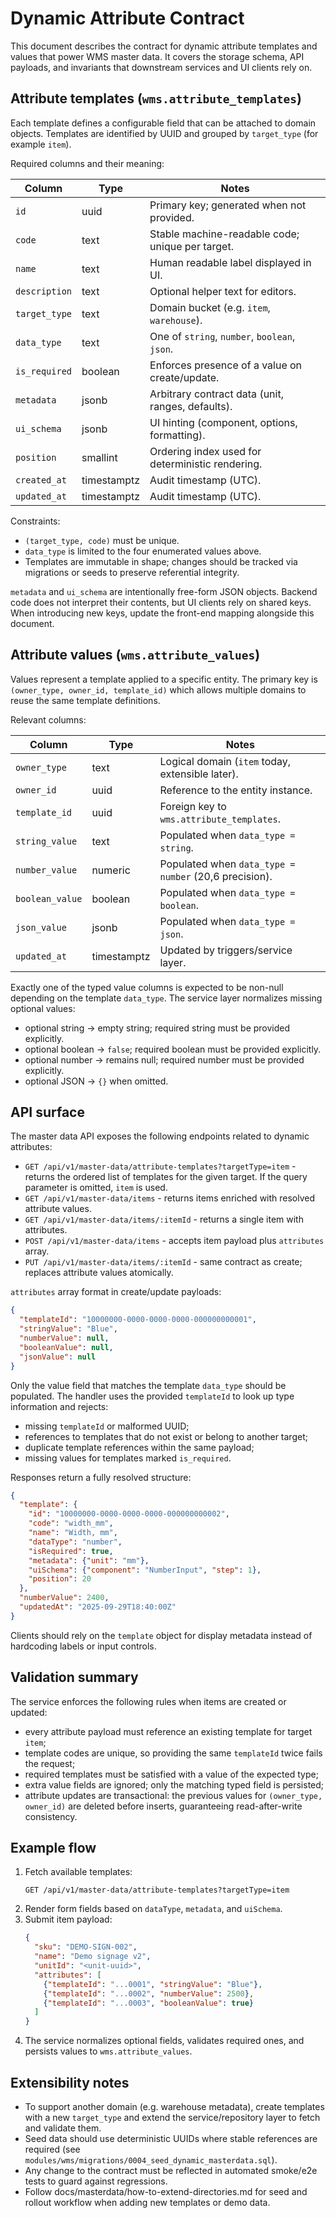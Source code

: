 # Dynamic Attribute Contract

This document describes the contract for dynamic attribute templates and values that power
WMS master data. It covers the storage schema, API payloads, and invariants that downstream
services and UI clients rely on.

## Attribute templates (`wms.attribute_templates`)

Each template defines a configurable field that can be attached to domain objects. Templates
are identified by UUID and grouped by `target_type` (for example `item`).

Required columns and their meaning:

| Column        | Type      | Notes |
|---------------|-----------|-------|
| `id`          | uuid      | Primary key; generated when not provided.
| `code`        | text      | Stable machine-readable code; unique per target.
| `name`        | text      | Human readable label displayed in UI.
| `description` | text      | Optional helper text for editors.
| `target_type` | text      | Domain bucket (e.g. `item`, `warehouse`).
| `data_type`   | text      | One of `string`, `number`, `boolean`, `json`.
| `is_required` | boolean   | Enforces presence of a value on create/update.
| `metadata`    | jsonb     | Arbitrary contract data (unit, ranges, defaults).
| `ui_schema`   | jsonb     | UI hinting (component, options, formatting).
| `position`    | smallint  | Ordering index used for deterministic rendering.
| `created_at`  | timestamptz | Audit timestamp (UTC).
| `updated_at`  | timestamptz | Audit timestamp (UTC).

Constraints:
- `(target_type, code)` must be unique.
- `data_type` is limited to the four enumerated values above.
- Templates are immutable in shape; changes should be tracked via migrations or seeds to
  preserve referential integrity.

`metadata` and `ui_schema` are intentionally free-form JSON objects. Backend code does not
interpret their contents, but UI clients rely on shared keys. When introducing new keys,
update the front-end mapping alongside this document.

## Attribute values (`wms.attribute_values`)

Values represent a template applied to a specific entity. The primary key is
`(owner_type, owner_id, template_id)` which allows multiple domains to reuse the same
template definitions.

Relevant columns:

| Column          | Type      | Notes |
|-----------------|-----------|-------|
| `owner_type`    | text      | Logical domain (`item` today, extensible later).
| `owner_id`      | uuid      | Reference to the entity instance.
| `template_id`   | uuid      | Foreign key to `wms.attribute_templates`.
| `string_value`  | text      | Populated when `data_type = string`.
| `number_value`  | numeric   | Populated when `data_type = number` (20,6 precision).
| `boolean_value` | boolean   | Populated when `data_type = boolean`.
| `json_value`    | jsonb     | Populated when `data_type = json`.
| `updated_at`    | timestamptz | Updated by triggers/service layer.

Exactly one of the typed value columns is expected to be non-null depending on the template
`data_type`. The service layer normalizes missing optional values:
- optional string -> empty string; required string must be provided explicitly.
- optional boolean -> `false`; required boolean must be provided explicitly.
- optional number -> remains null; required number must be provided explicitly.
- optional JSON -> `{}` when omitted.

## API surface

The master data API exposes the following endpoints related to dynamic attributes:
- `GET /api/v1/master-data/attribute-templates?targetType=item` - returns the ordered list
  of templates for the given target. If the query parameter is omitted, `item` is used.
- `GET /api/v1/master-data/items` - returns items enriched with resolved attribute values.
- `GET /api/v1/master-data/items/:itemId` - returns a single item with attributes.
- `POST /api/v1/master-data/items` - accepts item payload plus `attributes` array.
- `PUT /api/v1/master-data/items/:itemId` - same contract as create; replaces attribute
  values atomically.

`attributes` array format in create/update payloads:

```json
{
  "templateId": "10000000-0000-0000-0000-000000000001",
  "stringValue": "Blue",
  "numberValue": null,
  "booleanValue": null,
  "jsonValue": null
}
```

Only the value field that matches the template `data_type` should be populated. The handler
uses the provided `templateId` to look up type information and rejects:
- missing `templateId` or malformed UUID;
- references to templates that do not exist or belong to another target;
- duplicate template references within the same payload;
- missing values for templates marked `is_required`.

Responses return a fully resolved structure:

```json
{
  "template": {
    "id": "10000000-0000-0000-0000-000000000002",
    "code": "width_mm",
    "name": "Width, mm",
    "dataType": "number",
    "isRequired": true,
    "metadata": {"unit": "mm"},
    "uiSchema": {"component": "NumberInput", "step": 1},
    "position": 20
  },
  "numberValue": 2400,
  "updatedAt": "2025-09-29T18:40:00Z"
}
```

Clients should rely on the `template` object for display metadata instead of hardcoding
labels or input controls.

## Validation summary

The service enforces the following rules when items are created or updated:
- every attribute payload must reference an existing template for target `item`;
- template codes are unique, so providing the same `templateId` twice fails the request;
- required templates must be satisfied with a value of the expected type;
- extra value fields are ignored; only the matching typed field is persisted;
- attribute updates are transactional: the previous values for `(owner_type, owner_id)` are
  deleted before inserts, guaranteeing read-after-write consistency.

## Example flow

1. Fetch available templates:
   ```http
   GET /api/v1/master-data/attribute-templates?targetType=item
   ```
2. Render form fields based on `dataType`, `metadata`, and `uiSchema`.
3. Submit item payload:
   ```json
   {
     "sku": "DEMO-SIGN-002",
     "name": "Demo signage v2",
     "unitId": "<unit-uuid>",
     "attributes": [
       {"templateId": "...0001", "stringValue": "Blue"},
       {"templateId": "...0002", "numberValue": 2500},
       {"templateId": "...0003", "booleanValue": true}
     ]
   }
   ```
4. The service normalizes optional fields, validates required ones, and persists values to
   `wms.attribute_values`.

## Extensibility notes

- To support another domain (e.g. warehouse metadata), create templates with a new
  `target_type` and extend the service/repository layer to fetch and validate them.
- Seed data should use deterministic UUIDs where stable references are required (see
  `modules/wms/migrations/0004_seed_dynamic_masterdata.sql`).
- Any change to the contract must be reflected in automated smoke/e2e tests to guard
  against regressions.
- Follow docs/masterdata/how-to-extend-directories.md for seed and rollout workflow when adding new templates or demo data.
